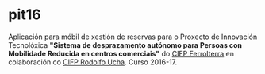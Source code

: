 # pit16

Aplicación para móbil de xestión de reservas para o Proxecto de Innovación Tecnolóxica __"Sistema de desprazamento autónomo para Persoas con Mobilidade Reducida en centros comerciais"__ do [CIFP Ferrolterra](http://www.edu.xunta.gal/centros/cifpferrolterra/) en colaboración co [CIFP Rodolfo Ucha](http://cifprodolfoucha.es/). Curso 2016-17.





